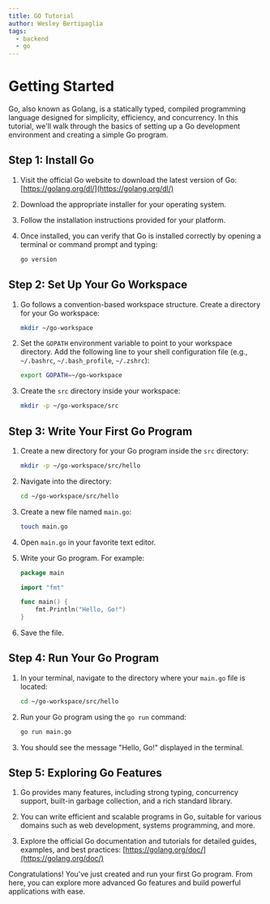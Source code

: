 ```yaml
---
title: GO Tutorial
author: Wesley Bertipaglia
tags:
  - backend
  - go
---
```

# Getting Started

Go, also known as Golang, is a statically typed, compiled programming language designed for simplicity, efficiency, and concurrency. In this tutorial, we'll walk through the basics of setting up a Go development environment and creating a simple Go program.

## Step 1: Install Go

1. Visit the official Go website to download the latest version of Go: [https://golang.org/dl/](https://golang.org/dl/)

2. Download the appropriate installer for your operating system.

3. Follow the installation instructions provided for your platform.

4. Once installed, you can verify that Go is installed correctly by opening a terminal or command prompt and typing:

    ```bash
    go version
    ```

## Step 2: Set Up Your Go Workspace

1. Go follows a convention-based workspace structure. Create a directory for your Go workspace:

    ```bash
    mkdir ~/go-workspace
    ```

2. Set the `GOPATH` environment variable to point to your workspace directory. Add the following line to your shell configuration file (e.g., `~/.bashrc`, `~/.bash_profile`, `~/.zshrc`):

    ```bash
    export GOPATH=~/go-workspace
    ```

3. Create the `src` directory inside your workspace:

    ```bash
    mkdir -p ~/go-workspace/src
    ```

## Step 3: Write Your First Go Program

1. Create a new directory for your Go program inside the `src` directory:

    ```bash
    mkdir -p ~/go-workspace/src/hello
    ```

2. Navigate into the directory:

    ```bash
    cd ~/go-workspace/src/hello
    ```

3. Create a new file named `main.go`:

    ```bash
    touch main.go
    ```

4. Open `main.go` in your favorite text editor.

5. Write your Go program. For example:

    ```go
    package main

    import "fmt"

    func main() {
        fmt.Println("Hello, Go!")
    }
    ```

6. Save the file.

## Step 4: Run Your Go Program

1. In your terminal, navigate to the directory where your `main.go` file is located:

    ```bash
    cd ~/go-workspace/src/hello
    ```

2. Run your Go program using the `go run` command:

    ```bash
    go run main.go
    ```

3. You should see the message "Hello, Go!" displayed in the terminal.

## Step 5: Exploring Go Features

1. Go provides many features, including strong typing, concurrency support, built-in garbage collection, and a rich standard library.

2. You can write efficient and scalable programs in Go, suitable for various domains such as web development, systems programming, and more.

3. Explore the official Go documentation and tutorials for detailed guides, examples, and best practices: [https://golang.org/doc/](https://golang.org/doc/)

Congratulations! You've just created and run your first Go program. From here, you can explore more advanced Go features and build powerful applications with ease.
